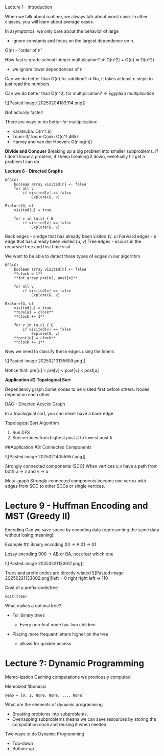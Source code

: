 
Lecture 1 - Introduction

When we talk about runtime, we always talk about worst case. In other classes, you will learn about average cases.

In asymptotics, we only care about the behavior of large 
- ignore constants and focus on the largest dependence on n.

O(n) - "order of n"

How fast is grade school integer multiplcation?
=> O(n^2) + O(n) => O(n^2)
- we ignore lower dependences of n

Can we do better than O(n) for addition?
=> No, it takes at least n steps to just read the numbers

Can we do better than O(n^2) for multiplication?
=> Egyptian multiplication

![[Pasted image 20250204183914.png]]

Not actually faster!

There are ways to do better for multiplication:
- Karatsuba: O(n^1.6)
- Toom-3/Toom-Cook: O(n^1.465)
- Harvey and van der Hoeven: O(nlog(n))


**Divide and Conquer**
Breaking up a big problem into smaller subproblems. If I don't know a problem, if I keep breaking it down, eventually I'll get a problem I can do.

**Lecture 6 - Directed Graphs**

```
DFS(G)
	boolean array visited[n] <- false 
	for all v
		if visited[v] == false
			Explore(G, v)
```
```
Explore(G, u)
	visited[u] = true

	for v in (u,v) { E
		if visited[v] == false
			Explore(G, v)
```

Back edges - a edge that has already been visited (v, u)
Forward edges - a edge that has already been visited (u, v)
Tree edges - occurs in the recursive tree and first time visit

We want to be able to detect these types of edges in our algorithm

```
DFS(G)
	boolean array visited[n] <- false
	**clock = 1**
	**int array pre[n], post[n]** 
	
	for all v
		if visited[v] == false
			Explore(G, v)
```
```
Explore(G, u)
	visited[u] = true
	**pre[u] = clock**
	**clock += 1**

	for v in (u,v) { E
		if visited[v] == false
			Explore(G, v)
	**post[u] = clock**
	**clock += 1**
```

Now we need to classify these edges using the timers

![[Pasted image 20250213135609.png]]

Notice that: pre[u] < pre[v] < post[v] < post[u]

**Application #2 Topological Sort**

Dependency graph
Some nodes to be visited first before others. Nodes depend on each other

DAG - Directed Acyclic Graph

In a topological sort, you can never have a back edge

Topological Sort Algorithm
1. Run DFS
2. Sort vertices from highest post # to lowest post #


##Application #3: Connected Components

![[Pasted image 20250214055957.png]]

Strongly connected components (SCC)
When vertices u,v have a path from both u -> v and v -> u

Meta-graph
Strongly connected components become one vertex with edges from SCC to other SCCs or single vertices.


# Lecture 9 - Huffman Encoding and MST (Greedy II)


Encoding
Can we save space by encoding data (representing the same data without losing meaning)

Example #1:
Binary encoding
00 -> A
01 -> 01

Lossy encoding
000 -> AB or BA, not clear which one

![[Pasted image 20250221133617.png]]

Trees and prefix codes are directly related
![[Pasted image 20250221133802.png]]left = 0
right right left -> 110

Cost of a prefix-code/tree
```
Cost(tree)
```

What makes a optimal tree?
- Full binary trees
	- Every non-leaf node has two children

- Placing more frequent letters higher on the tree
	- allows for quicker access


# Lecture ?: Dynamic Programming

Memo-ization
Caching computations we previously computed

Memoized fibonacci 
```
memo = [0, 1, None, None, ..., None]
```

What are the elements of dynamic programming
- Breaking problems into subproblems.
- Overlapping subproblems means we can save resources by storing the computation once and reusing it when needed

Two ways to do Dynamic Programming
- Top-down
- Bottom-up